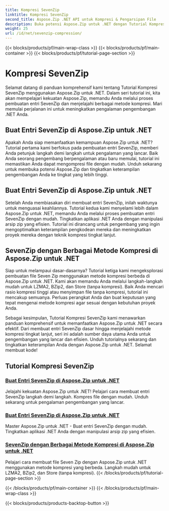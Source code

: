 ```yaml
---
title: Kompresi SevenZip
linktitle: Kompresi SevenZip
second_title: Aspose.Zip .NET API untuk Kompresi & Pengarsipan File
description: Buka potensi Aspose.Zip untuk .NET dengan Tutorial Kompresi SevenZip kami. Buat entri SevenZip dengan mudah dan jelajahi berbagai metode kompresi.
weight: 25
url: /id/net/sevenzip-compression/
---
```


{{< blocks/products/pf/main-wrap-class >}}
{{< blocks/products/pf/main-container >}}
{{< blocks/products/pf/tutorial-page-section >}}

# Kompresi SevenZip



Selamat datang di panduan komprehensif kami tentang Tutorial Kompresi SevenZip menggunakan Aspose.Zip untuk .NET. Dalam seri tutorial ini, kita akan mempelajari kekuatan Aspose.Zip, memandu Anda melalui proses pembuatan entri SevenZip dan menjelajahi berbagai metode kompresi. Mari memulai perjalanan ini untuk meningkatkan pengalaman pengembangan .NET Anda.

## Buat Entri SevenZip di Aspose.Zip untuk .NET

Apakah Anda siap memanfaatkan kemampuan Aspose.Zip untuk .NET? Tutorial pertama kami berfokus pada pembuatan entri SevenZip, memberi Anda petunjuk langkah demi langkah untuk pengalaman yang lancar. Baik Anda seorang pengembang berpengalaman atau baru memulai, tutorial ini memastikan Anda dapat mengompresi file dengan mudah. Unduh sekarang untuk membuka potensi Aspose.Zip dan tingkatkan keterampilan pengembangan Anda ke tingkat yang lebih tinggi.

## Buat Entri SevenZip di Aspose.Zip untuk .NET

Setelah Anda membiasakan diri membuat entri SevenZip, inilah waktunya untuk menguasai keahliannya. Tutorial kedua kami menyelami lebih dalam Aspose.Zip untuk .NET, memandu Anda melalui proses pembuatan entri SevenZip dengan mudah. Tingkatkan aplikasi .NET Anda dengan manipulasi arsip zip yang efisien. Tutorial ini dirancang untuk pengembang yang ingin mengoptimalkan keterampilan pengkodean mereka dan meningkatkan proyek mereka dengan teknik kompresi tingkat lanjut.

## SevenZip dengan Berbagai Metode Kompresi di Aspose.Zip untuk .NET

Siap untuk melampaui dasar-dasarnya? Tutorial ketiga kami mengeksplorasi pembuatan file Seven Zip menggunakan metode kompresi berbeda di Aspose.Zip untuk .NET. Kami akan memandu Anda melalui langkah-langkah mudah untuk LZMA2, BZip2, dan Store (tanpa kompresi). Baik Anda mencari rasio kompresi tinggi atau menyimpan file tanpa kompresi, tutorial ini mencakup semuanya. Perluas perangkat Anda dan buat keputusan yang tepat mengenai metode kompresi agar sesuai dengan kebutuhan proyek Anda.

Sebagai kesimpulan, Tutorial Kompresi SevenZip kami menawarkan panduan komprehensif untuk memanfaatkan Aspose.Zip untuk .NET secara efektif. Dari membuat entri SevenZip dasar hingga menjelajahi metode kompresi tingkat lanjut, seri ini adalah sumber daya utama Anda untuk pengembangan yang lancar dan efisien. Unduh tutorialnya sekarang dan tingkatkan keterampilan Anda dengan Aspose.Zip untuk .NET. Selamat membuat kode!
## Tutorial Kompresi SevenZip
### [Buat Entri SevenZip di Aspose.Zip untuk .NET](./create-sevenzip-entries/)
Jelajahi kekuatan Aspose.Zip untuk .NET! Pelajari cara membuat entri SevenZip langkah demi langkah. Kompres file dengan mudah. Unduh sekarang untuk pengalaman pengembangan yang lancar.
### [Buat Entri SevenZip di Aspose.Zip untuk .NET](./create-sevenzip-entry/)
Master Aspose.Zip untuk .NET - Buat entri SevenZip dengan mudah. Tingkatkan aplikasi .NET Anda dengan manipulasi arsip zip yang efisien.
### [SevenZip dengan Berbagai Metode Kompresi di Aspose.Zip untuk .NET](./sevenzip-various-compression-methods/)
Pelajari cara membuat file Seven Zip dengan Aspose.Zip untuk .NET menggunakan metode kompresi yang berbeda. Langkah mudah untuk LZMA2, BZip2, dan Store (tanpa kompresi).
{{< /blocks/products/pf/tutorial-page-section >}}

{{< /blocks/products/pf/main-container >}}
{{< /blocks/products/pf/main-wrap-class >}}

{{< blocks/products/products-backtop-button >}}
